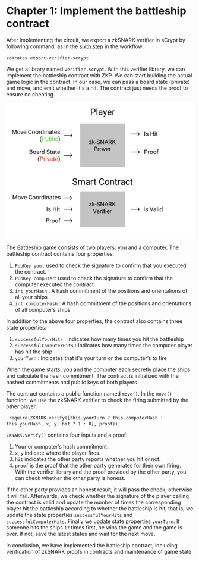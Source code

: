 # Chapter 1: Implement the battleship contract

After implementing the circuit, we export a zkSNARK verifier in sCrypt by following command, as in the [sixth step](https://xiaohuiliu.medium.com/create-your-first-zero-knowledge-proof-program-on-bitcoin-ec159cc501f4) in the workflow:

```
zokrates export-verifier-scrypt
```

We get a library named `verifier.scrypt`. With this verifier library, we can implement the battleship contract with ZKP. We can start building the actual game logic in the contract. In our case, we can pass a board state (private) and move, and emit whether it's a hit. The contract just needs the proof to ensure no cheating.

<img src="https://github.com/sCrypt-Inc/image-hosting/blob/master/learn-scrypt-courses/course-02/11.png?raw=true" width="600">

The Battleship game consists of two players: you and a computer. The battleship contract contains four properties:

1. `PubKey you` :  used to check the signature to confirm that you executed the contract.
2. `PubKey computer`: used to check the signature to confirm that the computer executed the contract.
3. `int yourHash` : A hash commitment of the positions and orientations of all your ships
4. `int computerHash` : A hash commitment of the positions and orientations of all computer’s ships

In addition to the above four properties, the contract also contains three state properties:

1. `successfulYourHits` : Indicates how many times you hit the battleship
2. `successfulComputerHits` : Indicates how many times the computer player has hit the ship
3. `yourTurn` : Indicates that it's your turn or the computer’s to fire


When the game starts, you and the computer each secretly place the ships and calculate the hash commitment. The contract is initialized with the hashed commitments and public keys of both players.


The contract contains a public function named `move()`. In the `move()` function, we use the zkSNARK verifier to check the firing submitted by the other player.


```
 require(ZKNARK.verify([this.yourTurn ? this.computerHash : this.yourHash, x, y, hit ? 1 : 0], proof));
```

`ZKNARK.verify()` contains four inputs and a proof:


1. Your or computer’s hash commitment.
2. `x`, `y` indicate where the player fires.
3. `hit` indicates the other party reports whether you hit or not.
4. `proof` is the proof that the other party generates for their own firing. With the verifier library and the proof provided by the other party, you can check whether the other party is honest.

If the other party provides an honest result, it will pass the check, otherwise it will fail. Afterwards, we check whether the signature of the player calling the contract is valid and update the number of times the corresponding player hit the battleship according to whether the battleship is hit, that is, we update the state properties `successfulYourHits` and `successfulComputerHits`. Finally we update state properties `yourTurn`. If someone hits the ships `17` times first, he wins the game and the game is over. If not, save the latest states and wait for the next move.


In conclusion, we have implemented the battleship contract, including verification of zkSNARK proofs in contracts and maintenance of game state.



